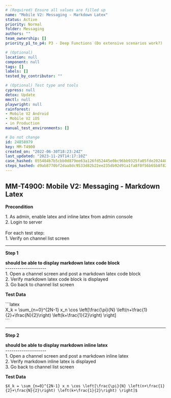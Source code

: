 ```yaml
---
# (Required) Ensure all values are filled up
name: "Mobile V2: Messaging - Markdown Latex"
status: Active
priority: Normal
folder: Messaging
authors: ""
team_ownership: []
priority_p1_to_p4: P3 - Deep Functions (Do extensive scenarios work?)

# (Optional)
location: null
component: null
tags: []
labels: []
tested_by_contributor: ""

# (Optional) Test type and tools
cypress: null
detox: Update
mmctl: null
playwright: null
rainforest: 
- Mobile V2 Android
- Mobile V2 iOS
- in Production
manual_test_environments: []

# Do not change
id: 24858979
key: MM-T4900
created_on: "2022-06-30T18:23:24Z"
last_updated: "2023-11-29T14:17:10Z"
case_hashed: 055484b7b5cbb0d879ee63a126fd52445e0bc96bb9325fa05fde202440040487fff774e27dbea0b7ddb4a4610502bc7b
steps_hashed: d9ab8770bf2daa8dc9533d82b22ee235db92d91a1fa8f0f56b65b8f821380fd6c9389e858823709967f809c6011c4032
---
```


<!-- (Auto-generated) Based on frontmatter's "key" and "name" -->

## MM-T4900: Mobile V2: Messaging - Markdown Latex

**Precondition**

1\. As admin, enable latex and inline latex from admin console\
2\. Login to server\
\
For each test step:\
1\. Verify on channel list screen

---

**Step 1**

**should be able to display markdown latex code block**\
\--------------------\
1\. Open a channel screen and post a markdown latex code block\
2\. Verify markdown latex code block is displayed\
3\. Go back to channel list screen

**Test Data**

\`\`\`latex\
X\_k = \sum\_{n=0}^{2N-1} x\_n \cos \left\[\frac{\pi}{N} \left(n+\frac{1}{2}+\frac{N}{2}\right) \left(k+\frac{1}{2}\right) \right]\
\`\`\`

---

**Step 2**

**should be able to display markdown inline latex**\
\--------------------\
1\. Open a channel screen and post a markdown inline latex\
2\. Verify markdown inline latex is displayed\
3\. Go back to channel list screen

**Test Data**

`$X_k = \sum_{n=0}^{2N-1} x_n \cos \left[\frac{\pi}{N} \left(n+\frac{1}{2}+\frac{N}{2}\right) \left(k+\frac{1}{2}\right) \right]$`
